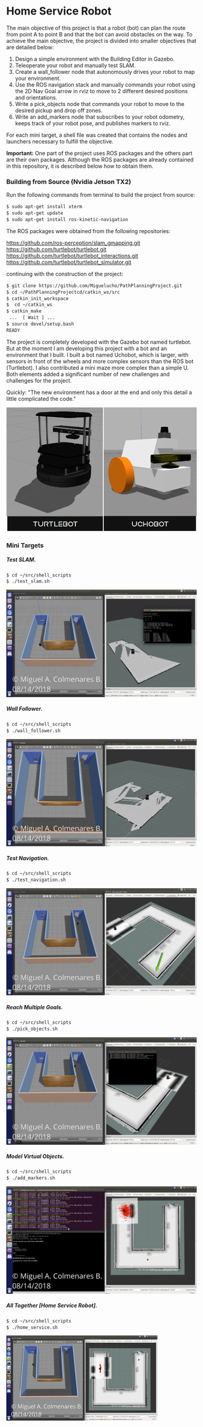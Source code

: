 
# Home Service Robot

The main objective of this project is that a robot (bot) can plan the route from point A to point B and that the bot can avoid obstacles on the way. To achieve the main objective, the project is divided into smaller objectives that are detailed below:

1. Design a simple environment with the Building Editor in Gazebo.
2. Teleoperate your robot and manually test SLAM.
3. Create a wall_follower node that autonomously drives your robot to map your environment.
4. Use the ROS navigation stack and manually commands your robot using the 2D Nav Goal arrow in rviz to move to 2 different desired positions and orientations.
5. Write a pick_objects node that commands your robot to move to the desired pickup and drop off zones.
6. Write an add_markers node that subscribes to your robot odometry, keeps track of your robot pose, and publishes markers to rviz.

For each mini target, a shell file was created that contains the nodes and launchers necessary to fulfill the objective.

**Important:** One part of the project uses ROS packages and the others part are their own packages. Although the ROS packages are already contained in this repository, it is described below how to obtain them.

### Building from Source (Nvidia Jetson TX2)

Run the following commands from terminal to build the project from source:

```bash
$ sudo apt-get install xterm
$ sudo apt-get update
$ sudo apt-get install ros-kinetic-navigation
```
The ROS packages were obtained from the following repositories:

https://github.com/ros-perception/slam_gmapping.git  
https://github.com/turtlebot/turtlebot.git  
https://github.com/turtlebot/turtlebot_interactions.git  
https://github.com/turtlebot/turtlebot_simulator.git  

continuing with the construction of the project:

```bash
$ git clone https://github.com/Miguelucho/PathPlanningProject.git
$ cd ~/PathPlanningProjectcd/catkin_ws/src
$ catkin_init_workspace
$  cd ~/catkin_ws
$ catkin_make
 ...  [ Wait ] ...
$ source devel/setup.bash
READY
```
The project is completely developed with the Gazebo bot named turtlebot. But at the moment I am developing this project with a bot and an environment that I built. I built a bot named Uchobot, which is larger, with sensors in front of the wheels and more complex sensors than the ROS bot (Turtlebot). I also contributed a mini maze more complex than a simple U. Both elements added a significant number of new challenges and challenges for the project.

Quickly: "The new environment has a door at the end and only this detail a little complicated the code."

![alt text](https://github.com/Miguelucho/PathPlanningProject/blob/master/catkin_ws/img/2Bots.png)

### Mini Targets

##### Test SLAM.
```bash
$ cd ~/src/shell_scripts
$ ./test_slam.sh
```
![alt text](https://github.com/Miguelucho/PathPlanningProject/blob/master/catkin_ws/img/Captura%20de%20pantalla%20de%202018-08-13%2018-31-36.jpg)

##### Wall Follower.
```bash
$ cd ~/src/shell_scripts
$ ./wall_follower.sh
```
![alt text](https://github.com/Miguelucho/PathPlanningProject/blob/master/catkin_ws/img/Captura%20de%20pantalla%20de%202018-08-11%2020-42-38.jpg)

##### Test Navigation.
```bash
$ cd ~/src/shell_scripts
$ ./test_navigation.sh
```
![alt text](https://github.com/Miguelucho/PathPlanningProject/blob/master/catkin_ws/img/Captura%20de%20pantalla%20de%202018-08-13%2020-12-48.jpg)

##### Reach Multiple Goals.
```bash
$ cd ~/src/shell_scripts
$ ./pick_objects.sh
```
![alt text](https://github.com/Miguelucho/PathPlanningProject/blob/master/catkin_ws/img/Captura%20de%20pantalla%20de%202018-08-14%2010-44-54.jpg)

##### Model Virtual Objects.
```bash
$ cd ~/src/shell_scripts
$ ./add_markers.sh
```
![alt text](https://github.com/Miguelucho/PathPlanningProject/blob/master/catkin_ws/img/Captura%20de%20pantalla%20de%202018-08-14%2011-45-55.jpg)

##### All Together [Home Service Robot].
```bash
$ cd ~/src/shell_scripts
$ ./home_service.sh
```
![alt text](https://github.com/Miguelucho/PathPlanningProject/blob/master/catkin_ws/img/c548213d54d.gif)
